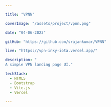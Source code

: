 ```yaml
---

title: "VPNN"

coverImage: "/assets/project/vpnn.png"

date: "04-06-2023"

gitHub: "https://github.com/srajankumar/VPNN"

live: "https://vpn-inky-iota.vercel.app/"

description: "
A simple VPN landing page UI."

techStack:
  - HTML5
  - Bootstrap
  - Vite.js
  - Vercel

---
```

